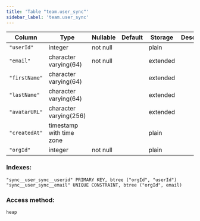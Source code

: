 ```yaml
---
title: 'Table "team.user_sync"'
sidebar_label: 'team.user_sync'
---
```

Column   |           Type           | Nullable | Default | Storage  | Description 
-----------|--------------------------|----------|---------|----------|-------------
`"userId"`    | integer                  | not null |         | plain    | 
`"email"`     | character varying(64)    | not null |         | extended | 
`"firstName"` | character varying(64)    |          |         | extended | 
`"lastName"`  | character varying(64)    |          |         | extended | 
`"avatarURL"` | character varying(256)   |          |         | extended | 
`"createdAt"` | timestamp with time zone |          |         | plain    | 
`"orgId"`     | integer                  | not null |         | plain    | 
### Indexes:
```
"sync__user_sync__userid" PRIMARY KEY, btree ("orgId", "userId")
"sync__user_sync__email" UNIQUE CONSTRAINT, btree ("orgId", email)
```
### Access method:
```
heap
```